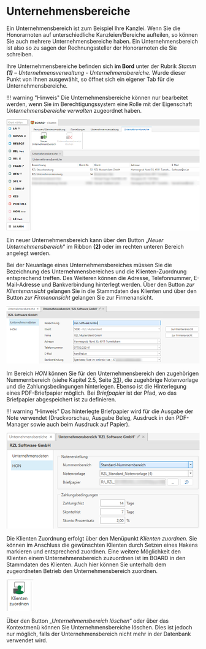 # Unternehmensbereiche

Ein Unternehmensbereich ist zum Beispiel Ihre Kanzlei. Wenn Sie die
Honorarnoten auf unterschiedliche Kanzleien/Bereiche aufteilen, so
können Sie auch mehrere Unternehmensbereiche haben. Ein
Unternehmensbereich ist also so zu sagen der Rechnungssteller der
Honorarnoten die Sie schreiben.

Ihre Unternehmensbereiche befinden sich **im Bord** unter der Rubrik
*Stamm **(1)** – Unternehmensverwaltung - Unternehmensbereiche*. Wurde
dieser Punkt von Ihnen ausgewählt, so öffnet sich ein eigener Tab für
die Unternehmensbereiche.

!!! warning "Hinweis"
    Die Unternehmensbereiche können nur bearbeitet werden, wenn Sie im
    Berechtigungssystem eine Rolle mit der Eigenschaft *Unternehmensbereiche
    verwalten* zugeordnet haben.



![](<img/image100.png>)

Ein neuer Unternehmensbereich kann über den Button „*Neuer
Unternehmensbereich*“ im Ribbon **(2)** oder im rechten unteren Bereich
angelegt werden.

Bei der Neuanlage eines Unternehmensbereiches müssen Sie die Bezeichnung
des Unternehmensbereiches und die Klienten-Zuordnung entsprechend
treffen. Des Weiteren können die Adresse, Telefonnummer, E-Mail-Adresse
und Bankverbindung hinterlegt werden. Über den Button *zur*
*Klientenansicht* gelangen Sie in die Stammdaten des Klienten und über
den Button *zur Firmenansicht* gelangen Sie zur Firmenansicht.


![](<img/image101.png>)

Im Bereich *HON* können Sie für den Unternehmensbereich den zugehörigen
Nummernbereich (siehe Kapitel 2.5, Seite [33](#nummernbereiche)), die
zugehörige Notenvorlage und die Zahlungsbedingungen hinterlegen. Ebenso
ist die Hinterlegung eines PDF-Briefpapier möglich. Bei *Briefpapier*
ist der Pfad, wo das Briefpapier abgespeichert ist zu definieren.

!!! warning "Hinweis"
    Das hinterlegte Briefpapier wird für die Ausgabe der Note verwendet
    (Druckvorschau, Ausgabe Beleg, Ausdruck in den PDF-Manager sowie auch
    beim Ausdruck auf Papier).


![](<img/image102.png>)

Die Klienten Zuordnung erfolgt über den Menüpunkt *Klienten zuordnen.*
Sie können im Anschluss die gewünschten Klienten durch Setzen eines
Hakens markieren und entsprechend zuordnen. Eine weitere Möglichkeit den
Klienten einem Unternehmensbereich zuzuordnen ist im BOARD in den
Stammdaten des Klienten. Auch hier können Sie unterhalb dem zugeordneten
Betrieb den Unternehmensbereich zuordnen.


![](<img/image103.png>)

Über den Button „*Unternehmensbereich löschen*“ oder über das
Kontextmenü können Sie Unternehmensbereiche löschen. Dies ist jedoch nur
möglich, falls der Unternehmensbereich nicht mehr in der Datenbank
verwendet wird.